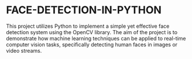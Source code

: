 # FACE-DETECTION-IN-PYTHON
This project utilizes Python to implement a simple yet effective face detection system using the OpenCV library. The aim of the project is to demonstrate how machine learning techniques can be applied to real-time computer vision tasks, specifically detecting human faces in images or video streams.
